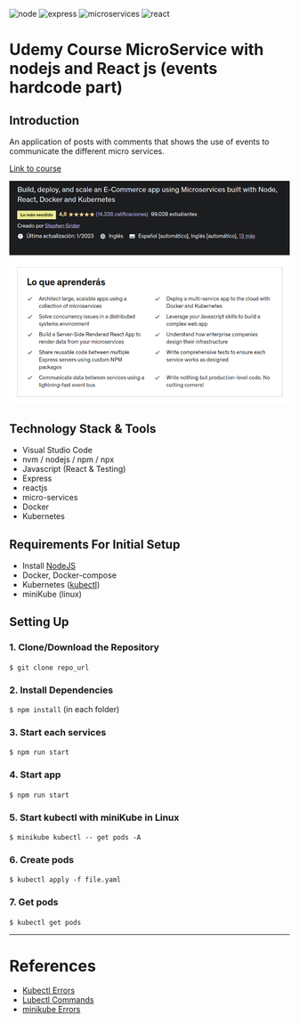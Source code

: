 ![node](https://img.shields.io/badge/node.js-informational?style=flat&logo=node.js&logoColor=white&color=6aa6f8)
![express](https://img.shields.io/badge/express-informational?style=flat&logo=express&logoColor=white&color=6aa6f8)
![microservices](https://img.shields.io/badge/microservices-informational?style=flat&logo=microservices&logoColor=white&color=6aa6f8)
![react](https://img.shields.io/badge/react-informational?style=flat&logo=react&logoColor=white&color=6aa6f8)

# Udemy Course MicroService with nodejs and React js (events hardcode part)

## Introduction

An application of posts with comments that shows the use of events to communicate the different micro services.

[Link to course](https://www.udemy.com/course/microservices-with-node-js-and-react/)

![course image](./.doc/images/course.png)

## Technology Stack & Tools

- Visual Studio Code
- nvm / nodejs / npm / npx
- Javascript (React & Testing)
- Express
- reactjs
- micro-services
- Docker
- Kubernetes

## Requirements For Initial Setup

- Install [NodeJS](https://nodejs.org/)
- Docker, Docker-compose
- Kubernetes ([kubectl](https://kubernetes.io/docs/tasks/tools/install-kubectl-linux/))
- miniKube (linux)

## Setting Up
### 1. Clone/Download the Repository
`$ git clone repo_url`

### 2. Install Dependencies
`$ npm install` (in each folder)

### 3. Start each services

  `$ npm run start`

### 4. Start app

  `$ npm run start`

### 5. Start kubectl with miniKube in Linux

  `$ minikube kubectl -- get pods -A`

### 6. Create pods

  `$ kubectl apply -f file.yaml`

### 7. Get pods

  `$ kubectl get pods`
  
---

# References

- [Kubectl Errors](./.doc/knowErrors/kubectl-errors.md)
- [Lubectl Commands](./.doc/kubectl-commands.md)
- [minikube Errors](https://stackoverflow.com/questions/60556096/unable-to-get-clusterip-service-url-from-minikube)
